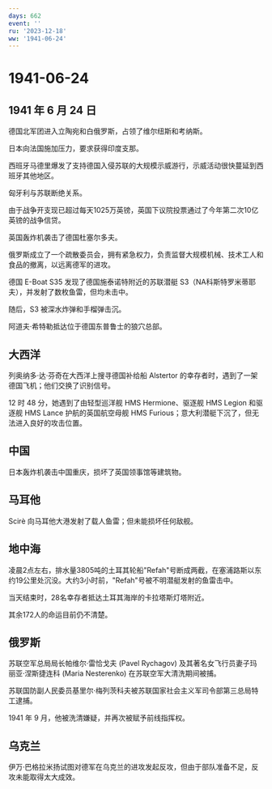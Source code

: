 ```yaml
---
days: 662
event: ''
ru: '2023-12-18'
ww: '1941-06-24'
---
```


# 1941-06-24

## 1941 年 6 月 24 日

德国北军团进入立陶宛和白俄罗斯，占领了维尔纽斯和考纳斯。

日本向法国施加压力，要求获得印度支那。

西班牙马德里爆发了支持德国入侵苏联的大规模示威游行，示威活动很快蔓延到西班牙其他地区。

匈牙利与苏联断绝关系。

由于战争开支现已超过每天1025万英镑，英国下议院投票通过了今年第二次10亿英镑的战争信贷。

英国轰炸机袭击了德国杜塞尔多夫。

俄罗斯成立了一个疏散委员会，拥有紧急权力，负责监督大规模机械、技术工人和食品的撤离，以远离德军的进攻。

德国 E-Boat S35 发现了德国施泰诺特附近的苏联潜艇
S3（NA科斯特罗米蒂耶夫），并发射了数枚鱼雷，但均未击中。

随后，S3 被深水炸弹和手榴弹击沉。

阿道夫·希特勒抵达位于德国东普鲁士的狼穴总部。

## 大西洋

列奥纳多·达·芬奇在大西洋上搜寻德国补给船 Alstertor
的幸存者时，遇到了一架德国飞机；他们交换了识别信号。

12 时 48 分，她遇到了由轻型巡洋舰 HMS Hermione、驱逐舰 HMS Legion
和驱逐舰 HMS Lance 护航的英国航空母舰 HMS
Furious；意大利潜艇下沉了，但无法进入良好的攻击位置。

## 中国

日本轰炸机袭击中国重庆，损坏了英国领事馆等建筑物。

## 马耳他

Scirè 向马耳他大港发射了载人鱼雷；但未能损坏任何敌舰。

## 地中海

凌晨2点左右，排水量3805吨的土耳其轮船"Refah"号断成两截，在塞浦路斯以东约19公里处沉没。大约3小时前，"Refah"号被不明潜艇发射的鱼雷击中。

当天结束时，28名幸存者抵达土耳其海岸的卡拉塔斯灯塔附近。

其余172人的命运目前仍不清楚。

## 俄罗斯

苏联空军总局局长帕维尔·雷恰戈夫 (Pavel Rychagov)
及其著名女飞行员妻子玛丽亚·涅斯捷连科 (Maria Nesterenko)
在苏联空军大清洗期间被捕。

苏联国防副人民委员基里尔·梅列茨科夫被苏联国家社会主义军司令部第三总局特工逮捕。

1941 年 9 月，他被洗清嫌疑，并再次被赋予前线指挥权。

## 乌克兰

伊万·巴格拉米扬试图对德军在乌克兰的进攻发起反攻，但由于部队准备不足，反攻未能取得太大成效。